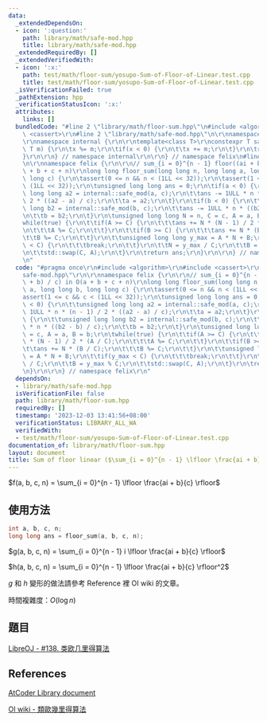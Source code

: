 ```yaml
---
data:
  _extendedDependsOn:
  - icon: ':question:'
    path: library/math/safe-mod.hpp
    title: library/math/safe-mod.hpp
  _extendedRequiredBy: []
  _extendedVerifiedWith:
  - icon: ':x:'
    path: test/math/floor-sum/yosupo-Sum-of-Floor-of-Linear.test.cpp
    title: test/math/floor-sum/yosupo-Sum-of-Floor-of-Linear.test.cpp
  _isVerificationFailed: true
  _pathExtension: hpp
  _verificationStatusIcon: ':x:'
  attributes:
    links: []
  bundledCode: "#line 2 \"library/math/floor-sum.hpp\"\n#include <algorithm>\r\n#include\
    \ <cassert>\r\n#line 2 \"library/math/safe-mod.hpp\"\n\r\nnamespace felix {\r\n\
    \r\nnamespace internal {\r\n\r\ntemplate<class T>\r\nconstexpr T safe_mod(T x,\
    \ T m) {\r\n\tx %= m;\r\n\tif(x < 0) {\r\n\t\tx += m;\r\n\t}\r\n\treturn x;\r\n\
    }\r\n\r\n} // namespace internal\r\n\r\n} // namespace felix\n#line 5 \"library/math/floor-sum.hpp\"\
    \n\r\nnamespace felix {\r\n\r\n// sum_{i = 0}^{n - 1} floor((ai + b) / c) in O(a\
    \ + b + c + n)\r\nlong long floor_sum(long long n, long long a, long long b, long\
    \ long c) {\r\n\tassert(0 <= n && n < (1LL << 32));\r\n\tassert(1 <= c && c <\
    \ (1LL << 32));\r\n\tunsigned long long ans = 0;\r\n\tif(a < 0) {\r\n\t\tunsigned\
    \ long long a2 = internal::safe_mod(a, c);\r\n\t\tans -= 1ULL * n * (n - 1) /\
    \ 2 * ((a2 - a) / c);\r\n\t\ta = a2;\r\n\t}\r\n\tif(b < 0) {\r\n\t\tunsigned long\
    \ long b2 = internal::safe_mod(b, c);\r\n\t\tans -= 1ULL * n * ((b2 - b) / c);\r\
    \n\t\tb = b2;\r\n\t}\r\n\tunsigned long long N = n, C = c, A = a, B = b;\r\n\t\
    while(true) {\r\n\t\tif(A >= C) {\r\n\t\t\tans += N * (N - 1) / 2 * (A / C);\r\
    \n\t\t\tA %= C;\r\n\t\t}\r\n\t\tif(B >= C) {\r\n\t\t\tans += N * (B / C);\r\n\t\
    \t\tB %= C;\r\n\t\t}\r\n\t\tunsigned long long y_max = A * N + B;\r\n\t\tif(y_max\
    \ < C) {\r\n\t\t\tbreak;\r\n\t\t}\r\n\t\tN = y_max / C;\r\n\t\tB = y_max % C;\r\
    \n\t\tstd::swap(C, A);\r\n\t}\r\n\treturn ans;\r\n}\r\n\r\n} // namespace felix\r\
    \n"
  code: "#pragma once\r\n#include <algorithm>\r\n#include <cassert>\r\n#include \"\
    safe-mod.hpp\"\r\n\r\nnamespace felix {\r\n\r\n// sum_{i = 0}^{n - 1} floor((ai\
    \ + b) / c) in O(a + b + c + n)\r\nlong long floor_sum(long long n, long long\
    \ a, long long b, long long c) {\r\n\tassert(0 <= n && n < (1LL << 32));\r\n\t\
    assert(1 <= c && c < (1LL << 32));\r\n\tunsigned long long ans = 0;\r\n\tif(a\
    \ < 0) {\r\n\t\tunsigned long long a2 = internal::safe_mod(a, c);\r\n\t\tans -=\
    \ 1ULL * n * (n - 1) / 2 * ((a2 - a) / c);\r\n\t\ta = a2;\r\n\t}\r\n\tif(b < 0)\
    \ {\r\n\t\tunsigned long long b2 = internal::safe_mod(b, c);\r\n\t\tans -= 1ULL\
    \ * n * ((b2 - b) / c);\r\n\t\tb = b2;\r\n\t}\r\n\tunsigned long long N = n, C\
    \ = c, A = a, B = b;\r\n\twhile(true) {\r\n\t\tif(A >= C) {\r\n\t\t\tans += N\
    \ * (N - 1) / 2 * (A / C);\r\n\t\t\tA %= C;\r\n\t\t}\r\n\t\tif(B >= C) {\r\n\t\
    \t\tans += N * (B / C);\r\n\t\t\tB %= C;\r\n\t\t}\r\n\t\tunsigned long long y_max\
    \ = A * N + B;\r\n\t\tif(y_max < C) {\r\n\t\t\tbreak;\r\n\t\t}\r\n\t\tN = y_max\
    \ / C;\r\n\t\tB = y_max % C;\r\n\t\tstd::swap(C, A);\r\n\t}\r\n\treturn ans;\r\
    \n}\r\n\r\n} // namespace felix\r\n"
  dependsOn:
  - library/math/safe-mod.hpp
  isVerificationFile: false
  path: library/math/floor-sum.hpp
  requiredBy: []
  timestamp: '2023-12-03 13:41:56+08:00'
  verificationStatus: LIBRARY_ALL_WA
  verifiedWith:
  - test/math/floor-sum/yosupo-Sum-of-Floor-of-Linear.test.cpp
documentation_of: library/math/floor-sum.hpp
layout: document
title: Sum of floor linear ($\sum_{i = 0}^{n - 1} \lfloor \frac{ai + b}{m} \rfloor$)
---
```


$f(a, b, c, n) = \sum_{i = 0}^{n - 1} \lfloor \frac{ai + b}{c} \rfloor$

## 使用方法
```cpp
int a, b, c, n;
long long ans = floor_sum(a, b, c, n);
```

$g(a, b, c, n) = \sum_{i = 0}^{n - 1} i \lfloor \frac{ai + b}{c} \rfloor$

$h(a, b, c, n) = \sum_{i = 0}^{n - 1} \lfloor \frac{ai + b}{c} \rfloor^2$

$g$ 和 $h$ 變形的做法請參考 Reference 裡 OI wiki 的文章。

時間複雜度：$O(\log n)$

## 題目
[LibreOJ - #138. 类欧几里得算法](https://loj.ac/p/138)

## References
[AtCoder Library document](https://atcoder.github.io/ac-library/production/document_en/math.html)

[OI wiki - 類歐幾里得算法](https://oi-wiki.org/math/number-theory/euclidean/)
